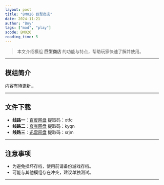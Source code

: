 ```yaml
---
layout: post
title: "BM026 巨型商店"
date: 2024-11-21
author: "Bny"
tags: ["mod", "play"]
scode: BM026
reading_time: 5
---
```


> 本文介绍模组 **巨型商店** 的功能与特点，帮助玩家快速了解并使用。

---

## 模组简介

内容有待更新...

---


## 文件下载
- **线路一**：[百度网盘](https://pan.baidu.com/s/1QTC2AH_JUz8CpFHCBWUmuA?pwd=otfc)  提取码：otfc  
- **线路二**：[夸克网盘](https://pan.quark.cn/s/e7b552295f18?pwd=kyqn)  提取码：kyqn  
- **线路三**：[迅雷网盘](https://pan.xunlei.com/s/VOCCb_WMGMsB9vNnFIIGt429A1?pwd=srjm)  提取码：srjm  

---

## 注意事项
- 为避免损坏存档，使用前请备份游戏存档。
- 可能与其他模组存在冲突，建议单独测试。

---

